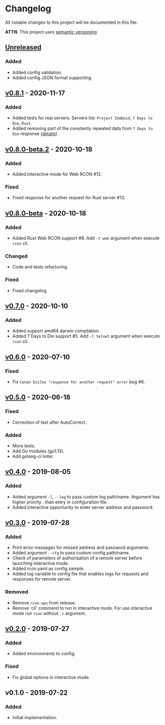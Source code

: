 # Changelog
All notable changes to this project will be documented in this file.

**ATTN**: This project uses [semantic versioning](http://semver.org/).

## [Unreleased]
### Added
- Added config validation. 
- Added config JSON format supporting. 

## [v0.8.1] - 2020-11-17
### Added
- Added tests for real servers. Servers list: `Project Zomboid`, `7 Days to Die`, `Rust`. 
- Added removing part of the constantly repeated data from `7 Days to Die` response ([details](https://github.com/gorcon/telnet/issues/1)). 

## [v0.8.0-beta.2] - 2020-10-18
### Added
- Added interactive mode for Web RCON #12.

### Fixed
- Fixed response for another request for Rust server #13.

## [v0.8.0-beta] - 2020-10-18
### Added
- Added Rust Web RCON support #8. Add `-t web` argument when execute `rcon` cli.

### Changed
- Code and tests refactoring.

### Fixed
- Fixed changelog.

## [v0.7.0] - 2020-10-10
### Added
- Added support amd64 darwin compilation.
- Added 7 Days to Die support #5. Add `-t telnet` argument when execute `rcon` cli.

## [v0.6.0] - 2020-07-10
### Fixed
- Fix `Conan Exiles "response for another request" error` bug #6.

## [v0.5.0] - 2020-06-18
### Fixed
- Correction of text after AutoCorrect.

### Added
- More tests.
- Add Go modules (go1.13).
- Add golang-ci linter.

## [v0.4.0] - 2019-08-05
### Added
- Added argument `-l`, `--log` to pass custom log path/name. Argument has higher priority .
than entry in configuration file.
- Added interactive opportunity to enter server address and password.

## [v0.3.0] - 2019-07-28
### Added
- Print error messages for missed address and password arguments.
- Added argument `--cfg` to pass custom config path/name.
- Check of parameters of authorization of a remote server before launching interactive mode. 
- Added rcon.yaml as config sample.
- Added log variable to config file that enables logs for requests and responses for remote server.

### Removed
- Remove `rcon-upx` from release.
- Remove 'cli' command to run in interactive mode. For use interactive mode run `rcon` without `-c` argument.

## [v0.2.0] - 2019-07-27
### Added
- Added environments to config.

### Fixed
- Fix global options in interactive mode.

## v0.1.0 - 2019-07-22
### Added
- Initial implementation.

[Unreleased]: https://github.com/gorcon/rcon-cli/compare/v0.8.1...HEAD
[v0.8.1]: https://github.com/gorcon/rcon-cli/compare/v0.8.0-beta.2...v0.8.1
[v0.8.0-beta.2]: https://github.com/gorcon/rcon-cli/compare/v0.8.0-beta...v0.8.0-beta.2
[v0.8.0-beta]: https://github.com/gorcon/rcon-cli/compare/v0.7.0...v0.8.0-beta
[v0.7.0]: https://github.com/gorcon/rcon-cli/compare/v0.6.0...v0.7.0
[v0.6.0]: https://github.com/gorcon/rcon-cli/compare/0.5.0...v0.6.0
[v0.5.0]: https://github.com/gorcon/rcon-cli/compare/v0.4.0...0.5.0
[v0.4.0]: https://github.com/gorcon/rcon-cli/compare/v0.3.0...v0.4.0
[v0.3.0]: https://github.com/gorcon/rcon-cli/compare/v0.2.0...v0.3.0
[v0.2.0]: https://github.com/gorcon/rcon-cli/compare/v0.1.0...v0.2.0
